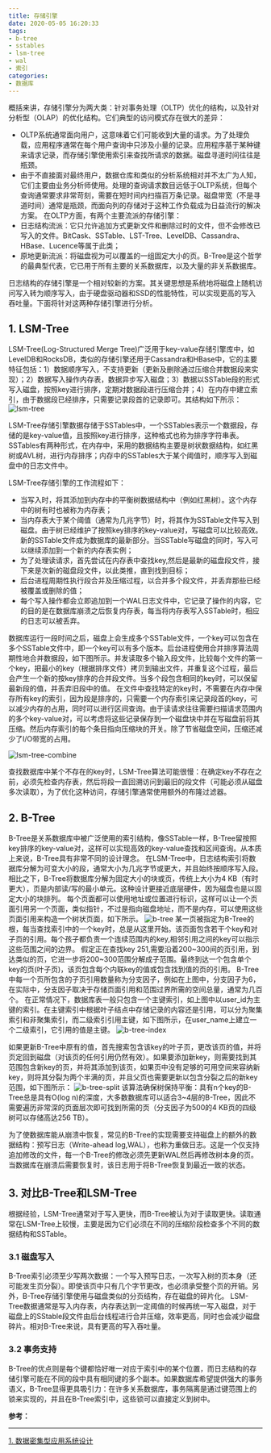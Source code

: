 ```yaml
---
title: 存储引擎
date: 2020-05-05 16:20:33
tags:
- b-tree
- sstables
- lsm-tree
- wal
- 索引
categories:
- 数据库
---
```

概括来讲，存储引擎分为两大类：针对事务处理（OLTP）优化的结构，以及针对分析型（OLAP）的优化结构。它们典型的访问模式存在很大的差异：
- OLTP系统通常面向用户，这意味着它们可能收到大量的请求。为了处理负载，应用程序通常在每个用户查询中只涉及小量的记录。应用程序基于某种键来请求记录，而存储引擎使用索引来查找所请求的数据。磁盘寻道时间往往是瓶颈。
- 由于不直接面对最终用户，数据仓库和类似的分析系统相对并不太广为人知，它们主要由业务分析师使用。处理的查询请求数目远低于OLTP系统，但每个查询通常要求非常苛刻，需要在短时间内扫描百万条记录。磁盘带宽（不是寻道时间）通常是瓶颈，而面向列的存储对于这种工作负载成为日益流行的解决方案。
在OLTP方面，有两个主要流派的存储引擎：
- 日志结构流派：它只允许追加方式更新文件和删除过时的文件，但不会修改已写入的文件。BitCask、SSTable、LST-Tree、LevelDB、Cassandra、HBase、Lucence等属于此类；
- 原地更新流派：将磁盘视为可以覆盖的一组固定大小的页。B-Tree是这个哲学的最典型代表，它已用于所有主要的关系数据库，以及大量的非关系数据库。

日志结构的存储引擎是一个相对较新的方案。其关键思想是系统地将磁盘上随机访问写入转为顺序写入，由于硬盘驱动器和SSD的性能特性，可以实现更高的写入吞吐量。下面将针对这两种存储引擎进行分析。

## 1. LSM-Tree
LSM-Tree(Log-Structured Merge Tree)广泛用于key-value存储引擎库中，如LevelDB和RocksDB，类似的存储引擎还用于Cassandra和HBase中，它的主要特征包括：1）数据顺序写入，不支持更新（更新及删除通过压缩合并数据段来实现）；2）数据写入操作内存表，数据异步写入磁盘；3）数据以SSTable段的形式写入磁盘，按照key进行排序，定期对数据段进行压缩合并；4）在内存中建立索引，由于数据段已经排序，只需要记录段首的记录即可。其结构如下所示：
![lsm-tree](/images/lsm-tree.jpg "lsm-tree")

LSM-Tree存储引擎数据存储于SSTables中，一个SSTables表示一个数据段，存储的是key-value值，且按照key进行排序，这种格式也称为排序字符串表。SSTables有两种形式，在内存中，采用的数据结构主要是树状数据结构，如红黑树或AVL树，进行内存排序；内存中的SSTables大于某个阈值时，顺序写入到磁盘中的日志文件中。

LSM-Tree存储引擎的工作流程如下：
- 当写入时，将其添加到内存中的平衡树数据结构中（例如红黑树）。这个内存中的树有时也被称为内存表；
- 当内存表大于某个阈值（通常为几兆字节）时，将其作为SSTable文件写入到磁盘。由于树已经维护了按照key排序的key-value对，写磁盘可以比较高效。新的SSTable文件成为数据库的最新部分。当SSTable写磁盘的同时，写入可以继续添加到一个新的内存表实例；
- 为了处理读请求，首先尝试在内存表中查找key,然后是最新的磁盘段文件，接下来是次新的磁盘段文件，以此类推，直到找到目标；
- 后台进程周期性执行段合并及压缩过程，以合并多个段文件，并丢弃那些已经被覆盖或删除的值；
- 每个写入操作都会立即追加到一个WAL日志文件中，它记录了操作的内容，它的目的是在数据库崩溃之后恢复内存表，每当将内存表写入SSTable时，相应的日志可以被丢弃。

数据库运行一段时间之后，磁盘上会生成多个SSTable文件，一个key可以包含在多个SSTable文件中，即一个key可以有多个版本。后台进程使用合并排序算法周期性地合并数据段，如下图所示。并发读取多个输入段文件，比较每个文件的第一个key，把最小的key（根据排序文件）拷贝到输出文件，并重复这个过程，最后会产生一个新的按key排序的合并段文件。当多个段包含相同的key时，可以保留最新段的值，并丢弃旧段中的值。
在文件中查找特定的key时，不需要在内存中保存所有key的索引，因为段是排序的，只需要一个内存索引来记录段首的key，可以减少内存的占用，同时可以进行区间查询。由于读请求往往需要扫描请求范围内的多个key-value对，可以考虑将这些记录保存到一个磁盘块中并在写磁盘前将其压缩。然后内存索引的每个条目指向压缩块的开关。除了节省磁盘空间，压缩还减少了I/O带宽的占用。

![lsm-tree-combine](/images/lsm-tree-combine.jpg "lsm-tree-combine")

查找数据库中某个不存在的key时，LSM-Tree算法可能很慢：在确定key不存在之前，必须先检查内存表，然后将段一直回溯访问到最旧的段文件（可能必须从磁盘多次读取），为了优化这种访问，存储引擎通常使用额外的布隆过滤器。

## 2. B-Tree
B-Tree是关系数据库中被广泛使用的索引结构，像SSTable一样，B-Tree留按照key排序的key-value对，这样可以实现高效的key-value查找和区间查询。从本质上来说，B-Tree具有非常不同的设计理念。
在LSM-Tree中，日志结构索引将数据库分解为可变大小的段，通常大小为几兆字节或更大，并且始终按顺序写入段。相比之下，B-Tree将数据库分解为固定大小的块或页，传统上大小为4 KB（有时更大），页是内部读/写的最小单元。这种设计更接近底层硬件，因为磁盘也是以固定大小的块排列。
每个页面都可以使用地址或位置进行标识，这样可以让一个页面引用另一个页面，类似指针，不过是指向磁盘地址，而不是内存，可以使用这些页面引用来构造一个树状页面，如下所示。
![b-tree](/images/b-tree.jpg "b-tree")
某一页被指定为B-Tree的根，每当查找索引中的一个key时，总是从这里开始。该页面包含若干个key和对子页的引用。每个孩子都负责一个连续范围内的key,相邻引用之间的key可以指示这些范围之间的边界。
假定正在查找key 251,需要沿着200~300间的页引用，到达类似的页，它进一步将200~300范围分解成子范围。最终到达一个包含单个key的页(叶子页)，该页包含每个内联key的值或包含找到值的页的引用。
B-Tree中每一个页所包含的子页引用数量称为分支因子，例如在上图中，分支因子为6，在实际中，分支因子取决于存储页面引用和范围过界所需的空间总量，通常为几百个。
在正常情况下，数据库表一般只包含一个主键索引，如上图中以user_id为主键的索引。在主键索引中根据叶子结点中存储记录的内容还是引用，可以分为聚集索引和非聚集索引，而二级索引引用主键，如下图所示，在user_name上建立一个二级索引，它引用的值是主键。
![b-tree-index](/images/b-tree-index.jpg "b-tree-index")

如果更新B-Tree中原有的值，首先搜索包含该key的叶子页，更改该页的值，并将页定回到磁盘（对该页的任何引用仍然有效）。如果要添加新key，则需要找到其范围包含新key的页，并将其添加到该页，如果页中没有足够的可用空间来容纳新key，则将其分裂为两个半满的页，并且父页也需要更新以包含分裂之后的新key范围，如下图所示：
![b-tree-split](/images/b-tree-split.jpg "b-tree-split")
该算法确保树保持平衡：具有n个key的B-Tree总是具有O(log n)的深度，大多数数据库可以适合3~4层的B-Tree，因此不需要遍历非常深的页面层次即可找到所需的页（分支因子为500的4 KB页的四级树可以存储高达256 TB）。

为了使数据库能从崩溃中恢复，常见的B-Tree的实现需要支持磁盘上的额外的数据结构：预写日志（Write-ahead log,WAL），也称为重做日志。这是一个仅支持追加修改的文件，每一个B-Tree的修改必须先更新WAL然后再修改树本身的页。当数据库在崩溃后需要恢复时，该日志用于将B-Tree恢复到最近一致的状态。

## 3. 对比B-Tree和LSM-Tree
根据经验，LSM-Tree通常对于写入更快，而B-Tree被认为对于读取更快。读取通常在LSM-Tree上较慢，主要是因为它们必须在不同的压缩阶段检查多个不同的数据结构和SSTable。

### 3.1 磁盘写入
B-Tree索引必须至少写两次数据：一个写入预写日志，一次写入树的页本身（还可能发生页分裂）。即使该页中只有几个字节更改，也必须承受整个页的开销。另外，B-Tree存储引擎使用与磁盘类似的分页结构，存在磁盘的碎片化。
LSM-Tree数据通常是写入内存表，内存表达到一定阈值的时候再统一写入磁盘，对于磁盘上的SStable段文件由后台线程进行合并压缩，效率更高，同时也会减少磁盘碎片。相对B-Tree来说，具有更高的写入吞吐量。

### 3.2 事务支持
B-Tree的优点则是每个键都恰好唯一对应于索引中的某个位置，而日志结构的存储引擎可能在不同的段中具有相同键的多个副本。如果数据库希望提供强大的事务语义，B-Tree显得更具吸引力：在许多关系数据库，事务隔离是通过键范围上的锁来实现的，并且在B-Tree索引中，这些锁可以直接定义到树中。


**参考：**

----
[1]:https://book.douban.com/subject/30329536/

[1. 数据密集型应用系统设计][1]